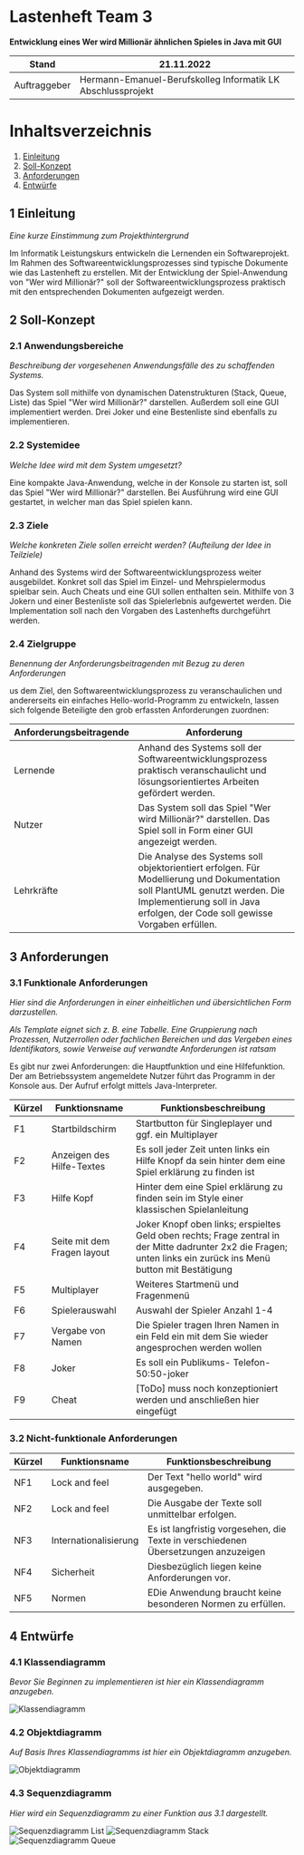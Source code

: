 # Lastenheft Team 3

**Entwicklung eines Wer wird Millionär ähnlichen Spieles in Java mit GUI**

| Stand        | 21.11.2022                                                  |
|--------------|-------------------------------------------------------------|
| Auftraggeber | Hermann-Emanuel-Berufskolleg Informatik LK Abschlussprojekt |

# Inhaltsverzeichnis
1. [Einleitung](#1-einleitung)
2. [Soll-Konzept](#2-soll-konzept)
3. [Anforderungen](#3-anforderungen)
4. [Entwürfe](#4-entwrfe)


## 1 Einleitung
*Eine kurze Einstimmung zum Projekthintergrund*

Im Informatik Leistungskurs entwickeln die Lernenden ein Softwareprojekt. Im Rahmen des Softwareentwicklungsprozesses sind typische Dokumente wie das Lastenheft zu erstellen. Mit der Entwicklung der Spiel-Anwendung von "Wer wird Millionär?" soll der
Softwareentwicklungsprozess praktisch mit den entsprechenden Dokumenten aufgezeigt werden.

## 2 Soll-Konzept

### 2.1 Anwendungsbereiche
*Beschreibung der vorgesehenen Anwendungsfälle des zu schaffenden Systems.*

Das System soll mithilfe von dynamischen Datenstrukturen (Stack, Queue, Liste) das Spiel "Wer wird Millionär?" darstellen.
Außerdem soll eine GUI implementiert werden. Drei Joker und eine Bestenliste sind ebenfalls zu implementieren.

### 2.2 Systemidee
*Welche Idee wird mit dem System umgesetzt?*

Eine kompakte Java-Anwendung, welche in der Konsole zu starten ist, soll das Spiel "Wer wird Millionär?" darstellen.
Bei Ausführung wird eine GUI gestartet, in welcher man das Spiel spielen kann.

### 2.3 Ziele
*Welche konkreten Ziele sollen erreicht werden? (Aufteilung der Idee in Teilziele)*

Anhand des Systems wird der Softwareentwicklungsprozess weiter ausgebildet. Konkret soll das Spiel im Einzel- und Mehrspielermodus
spielbar sein. Auch Cheats und eine GUI sollen enthalten sein. Mithilfe von 3 Jokern und einer Bestenliste soll
das Spielerlebnis aufgewertet werden. Die Implementation soll nach den Vorgaben des Lastenhefts durchgeführt werden.

### 2.4 Zielgruppe
*Benennung der Anforderungsbeitragenden mit Bezug zu deren Anforderungen*

us dem Ziel, den Softwareentwicklungsprozess zu veranschaulichen und andererseits ein einfaches Hello-world-Programm zu entwickeln, lassen sich folgende Beteiligte den grob erfassten Anforderungen zuordnen:

| **Anforderungsbeitragende** | **Anforderung**                                                                                                                                                                                          |
|-----------------------------|----------------------------------------------------------------------------------------------------------------------------------------------------------------------------------------------------------|
| Lernende                    | Anhand des Systems soll der Softwareentwicklungsprozess praktisch veranschaulicht und lösungsorientiertes Arbeiten gefördert werden.                                                                                                               |
| Nutzer                      | Das System soll das Spiel "Wer wird Millionär?" darstellen. Das Spiel soll in Form einer GUI angezeigt werden.                                  |
| Lehrkräfte                  | Die Analyse des Systems soll objektorientiert erfolgen. Für Modellierung und Dokumentation soll PlantUML genutzt werden. Die Implementierung soll in Java erfolgen, der Code soll gewisse Vorgaben erfüllen. |

## 3 Anforderungen

### 3.1 Funktionale Anforderungen
*Hier sind die Anforderungen in einer einheitlichen
und übersichtlichen Form darzustellen.*

*Als Template eignet sich z. B. eine Tabelle.
Eine Gruppierung nach Prozessen, Nutzerrollen
oder fachlichen Bereichen und das Vergeben
eines Identifikators, sowie Verweise auf verwandte
Anforderungen ist ratsam*

Es gibt nur zwei Anforderungen: die Hauptfunktion und eine Hilfefunktion. Der am Betriebssystem angemeldete Nutzer führt das Programm in der Konsole aus. Der Aufruf erfolgt mittels Java-Interpreter.

| Kürzel | Funktionsname               | Funktionsbeschreibung                                                                                                                                                 |
|--------|-----------------------------|-----------------------------------------------------------------------------------------------------------------------------------------------------------------------|
| F1     | Startbildschirm             | Startbutton für Singleplayer und ggf. ein Multiplayer                                                                                                                 |
| F2     | Anzeigen des Hilfe-Textes   | Es soll jeder Zeit unten links ein Hilfe Knopf da sein hinter dem eine Spiel erklärung zu finden ist                                                                  |
| F3     | Hilfe Kopf                  | Hinter dem eine Spiel erklärung zu finden sein im Style einer klassischen Spielanleitung                                                                              |
| F4     | Seite mit dem Fragen layout | Joker Knopf oben links; erspieltes Geld oben rechts; Frage zentral in der Mitte dadrunter 2x2 die Fragen; <br/>unten links ein zurück ins Menü button mit Bestätigung |
| F5     | Multiplayer                 | Weiteres Startmenü und Fragenmenü                                                                                                                                     |
| F6     | Spielerauswahl              | Auswahl der Spieler Anzahl 1-4                                                                                                                                        |
| F7     | Vergabe von Namen           | Die Spieler tragen Ihren Namen in ein Feld ein mit dem Sie wieder angesprochen werden wollen                                                                          |
| F8     | Joker                       | Es soll ein Publikums- Telefon- 50:50-joker                                                                                                                           |
| F9     | Cheat                       | [ToDo] muss noch konzeptioniert werden und anschließen hier eingefügt                                                                                                 |

### 3.2 Nicht-funktionale Anforderungen

| Kürzel | Funktionsname         | Funktionsbeschreibung                                                              |
|--------|-----------------------|------------------------------------------------------------------------------------|
| NF1    | Lock and feel         | Der Text "hello world" wird ausgegeben.                                            |
| NF2    | Lock and feel         | Die Ausgabe der Texte soll unmittelbar erfolgen.                                   |
| NF3    | Internationalisierung | Es ist langfristig vorgesehen, die Texte in verschiedenen Übersetzungen anzuzeigen |
| NF4    | Sicherheit            | Diesbezüglich liegen keine Anforderungen vor.                                      |
| NF5    | Normen                | EDie Anwendung braucht keine besonderen Normen zu erfüllen.                        |

## 4 Entwürfe

### 4.1 Klassendiagramm
*Bevor Sie Beginnen zu implementieren ist hier ein Klassendiagramm anzugeben.*

![Klassendiagramm](https://www.plantuml.com/plantuml/proxy?cache=no&src=https://raw.githubusercontent.com/HEBK-BGM/dynamische-Datenstrukturen-Team-3/master/doku/lastenheft/Diagramme/Klassendiagramm.puml)

### 4.2 Objektdiagramm
*Auf Basis Ihres Klassendiagramms ist hier ein Objektdiagramm anzugeben.*

![Objektdiagramm](https://www.plantuml.com/plantuml/proxy?cache=no&src=https://raw.githubusercontent.com/HEBK-BGM/dynamische-Datenstrukturen-Team-3/master/doku/lastenheft/Diagramme/Objektdiagramm.puml)

### 4.3 Sequenzdiagramm
*Hier wird ein Sequenzdiagramm zu einer Funktion aus 3.1 dargestellt.*

![Sequenzdiagramm List](https://www.plantuml.com/plantuml/proxy?cache=no&src=https://raw.githubusercontent.com/HEBK-BGM/dynamische-Datenstrukturen-Team-3/master/doku/lastenheft/Diagramme/Sequenzdiagramm-CSVReader-List.puml)
![Sequenzdiagramm Stack](https://www.plantuml.com/plantuml/proxy?cache=no&src=https://raw.githubusercontent.com/HEBK-BGM/dynamische-Datenstrukturen-Team-3/master/doku/lastenheft/Diagramme/Sequenzdiagramm-CSVReader-Stack.puml)
![Sequenzdiagramm Queue](https://www.plantuml.com/plantuml/proxy?cache=no&src=https://raw.githubusercontent.com/HEBK-BGM/dynamische-Datenstrukturen-Team-3/master/doku/lastenheft/Diagramme/Sequenzdiagramm-CSVReader-Queue.puml)